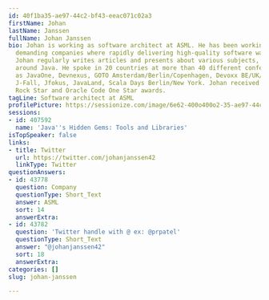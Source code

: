 ```yaml
---
id: 40f1ba35-ae97-44c2-bf43-eeac071c02a3
firstName: Johan
lastName: Janssen
fullName: Johan Janssen
bio: Johan is working as software architect at ASML. He has been working for various
  demanding companies where rapidly delivering high-quality software was very important.
  Johan regularly writes articles and presents about various subjects, but mainly
  around Java. He spoke in 20 countries at more than 40 different conferences such
  as JavaOne, Devnexus, GOTO Amsterdam/Berlin/Copenhagen, Devoxx BE/UK/PL, JavaZone,
  J-Fall, Jfokus, JavaLand, Scala Days Berlin/New York. Johan received the JavaOne
  Rock Star and Oracle Code One Star awards.
tagLine: Software architect at ASML
profilePicture: https://sessionize.com/image/6e62-400o400o2-35-ae97-44c2-bf43-eeac071c02a3.2704c2c0-b0c9-41dc-84de-434c1f938c65.jpg
sessions:
- id: 407592
  name: 'Java''s Hidden Gems: Tools and Libraries'
isTopSpeaker: false
links:
- title: Twitter
  url: https://twitter.com/johanjanssen42
  linkType: Twitter
questionAnswers:
- id: 43778
  question: Company
  questionType: Short_Text
  answer: ASML
  sort: 14
  answerExtra: 
- id: 43782
  question: 'Twitter handle with @ ex: @prpatel'
  questionType: Short_Text
  answer: "@johanjanssen42"
  sort: 18
  answerExtra: 
categories: []
slug: johan-janssen

---
```

